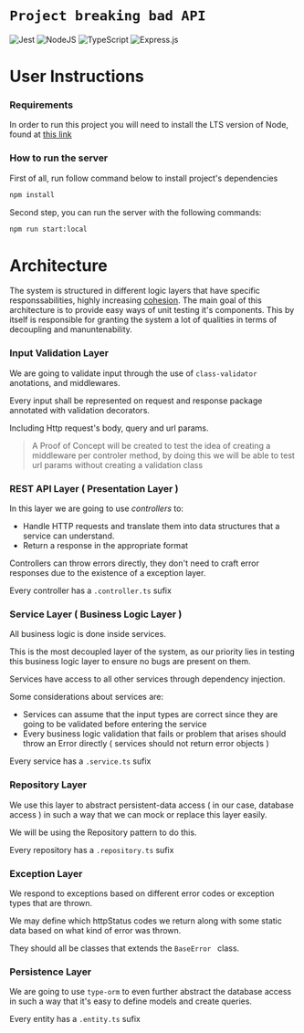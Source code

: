 # `Project breaking bad API`

![Jest](https://img.shields.io/badge/-jest-%23C21325?style=for-the-badge&logo=jest&logoColor=white)
![NodeJS](https://img.shields.io/badge/node.js-6DA55F?style=for-the-badge&logo=node.js&logoColor=white)
![TypeScript](https://img.shields.io/badge/typescript-%23007ACC.svg?style=for-the-badge&logo=typescript&logoColor=white)
![Express.js](https://img.shields.io/badge/express.js-%23404d59.svg?style=for-the-badge&logo=express&logoColor=%2361DAFB)


# User Instructions

### Requirements

In order to run this project you will need to install the LTS version of Node, found at [this link](https://nodejs.org/en/download/)

### How to run the server

First of all, run follow command below to install project's dependencies 

```bash
npm install
```

Second step, you can run the server with the following commands:

```bash
npm run start:local
```

# Architecture

The system is structured in different logic layers that have specific responssabilities, highly increasing [cohesion](<https://en.wikipedia.org/wiki/Cohesion_(computer_science)#:~:text=In%20computer%20programming%2C%20cohesion%20refers,inside%20a%20module%20belong%20together.&text=In%20contrast%2C%20low%20cohesion%20is,with%20coupling%2C%20a%20different%20concept.>).
The main goal of this architecture is to provide easy ways of unit testing it's components.
This by itself is responsible for granting the system a lot of qualities in terms of decoupling and manuntenability.

### Input Validation Layer

We are going to validate input through the use of `class-validator` anotations, and middlewares.

Every input shall be represented on request and response package annotated with validation decorators.

Including Http request's body, query and url params.

> A Proof of Concept will be created to test the idea of creating a middleware per controler method, by doing this we will be able to test url params without creating a validation class

### REST API Layer ( Presentation Layer )

In this layer we are going to use _controllers_ to:

- Handle HTTP requests and translate them into data structures that a service can understand.
- Return a response in the appropriate format

Controllers can throw errors directly, they don't need to craft error responses due to the existence of a exception layer.

Every controller has a `.controller.ts` sufix

### Service Layer ( Business Logic Layer )

All business logic is done inside services.

This is the most decoupled layer of the system, as our priority lies in testing this business logic layer to ensure no bugs are present on them.

Services have access to all other services through dependency injection.

Some considerations about services are:

- Services can assume that the input types are correct since they are going to be validated before entering the service
- Every business logic validation that fails or problem that arises should throw an Error directly ( services should not return error objects )

Every service has a `.service.ts` sufix

### Repository Layer

We use this layer to abstract persistent-data access ( in our case, database access ) in such a way that we can mock or replace this layer easily.

We will be using the Repository pattern to do this.

Every repository has a `.repository.ts` sufix

### Exception Layer

We respond to exceptions based on different error codes or exception types that are thrown.

We may define which httpStatus codes we return along with some static data based on what kind of error was thrown.

They should all be classes that extends the `BaseError ` class.

### Persistence Layer

We are going to use `type-orm` to even further abstract the database access in such a way that it's easy to define models and create queries.

Every entity has a `.entity.ts` sufix

